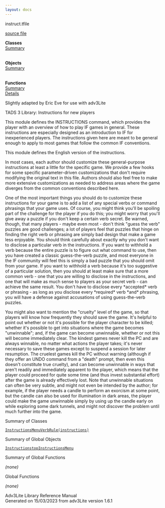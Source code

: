 ```yaml
---
layout: docs
---
```

<span class="title">instruct.t</span><span class="type">file</span>

[source file](../source/instruct.t.html)

**Classes**  
[Summary](#_ClassSummary_)  
 

**Objects**  
[Summary](#_ObjectSummary_)  
 

**Functions**  
[Summary](#_FunctionSummary_)  
[Details](#_Functions_)



Slightly adapted by Eric Eve for use with adv3Lite

TADS 3 Library: Instructions for new players

This module defines the INSTRUCTIONS command, which provides the player
with an overview of how to play IF games in general. These instructions
are especially designed as an introduction to IF for inexperienced
players. The instructions given here are meant to be general enough to
apply to most games that follow the common IF conventions.

This module defines the English version of the instructions.

In most cases, each author should customize these general-purpose
instructions at least a little for the specific game. We provide a few
hooks for some specific parameter-driven customizations that don't
require modifying the original text in this file. Authors should also
feel free to make more extensive customizations as needed to address
areas where the game diverges from the common conventions described
here.

One of the most important things you should do to customize these
instructions for your game is to add a list of any special verbs or
command phrasings that your game uses. Of course, you might think you'll
be spoiling part of the challenge for the player if you do this; you
might worry that you'll give away a puzzle if you don't keep a certain
verb secret. Be warned, though, that many players - maybe even most -
don't think "guess the verb" puzzles are good challenges; a lot of
players feel that puzzles that hinge on finding the right verb or
phrasing are simply bad design that make a game less enjoyable. You
should think carefully about exactly why you don't want to disclose a
particular verb in the instructions. If you want to withhold a verb
because the entire puzzle is to figure out what command to use, then you
have created a classic guess-the-verb puzzle, and most everyone in the
IF community will feel this is simply a bad puzzle that you should omit
from your game. If you want to withhold a verb because it's too
suggestive of a particular solution, then you should at least make sure
that a more common verb - one that you are willing to disclose in the
instructions, and one that will make as much sense to players as your
secret verb - can achieve the same result. You don't have to disclose
every \*accepted\* verb or phrasing - as long as you disclose every
\*required\* verb \*and\* phrasing, you will have a defense against
accusations of using guess-the-verb puzzles.

You might also want to mention the "cruelty" level of the game, so that
players will know how frequently they should save the game. It's helpful
to point out whether or not it's possible for the player character to be
killed; whether it's possible to get into situations where the game
becomes "unwinnable"; and, if the game can become unwinnable, whether or
not this will become immediately clear. The kindest games never kill the
PC and are always winnable, no matter what actions the player takes;
it's never necessary to save these games except to suspend a session for
later resumption. The cruelest games kill the PC without warning
(although if they offer an UNDO command from a "death" prompt, then even
this doesn't constitute true cruelty), and can become unwinnable in ways
that aren't readily and immediately apparent to the player, which means
that the player could proceed for quite some time (and thus invest
substantial effort) after the game is already effectively lost. Note
that unwinnable situations can often be very subtle, and might not even
be intended by the author; for example, if the player needs a candle to
perform an exorcism at some point, but the candle can also be used for
illumination in dark areas, the player could make the game unwinnable
simply by using up the candle early on while exploring some dark
tunnels, and might not discover the problem until much further into the
game.



<span id="_ClassSummary_"></span>



<span class="hdln">Summary of Classes</span>  



[`InstructionsMenu`](../object/InstructionsMenu.html)[`VerbRule(instructions)`](../object/VerbRule(instructions).html)
<span id="_ObjectSummary_"></span>



<span class="hdln">Summary of Global Objects</span>  



[`Instructions`](../object/Instructions.html)[`topInstructionsMenu`](../object/topInstructionsMenu.html)
<span id="FunctionSummary_"></span>



<span class="hdln">Summary of Global Functions</span>  



*(none)* <span id="_Functions_"></span>



<span class="hdln">Global Functions</span>  



*(none)*



Adv3Lite Library Reference Manual  
Generated on 15/03/2023 from adv3Lite version 1.6.1


